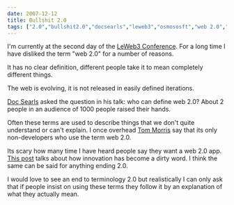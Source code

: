 ```yaml
---
date: 2007-12-12
title: Bullshit 2.0
tags: ["2.0","bullshit2.0","docsearls","leweb3","osmososft","web 2.0","post"]
---
```

I'm currently at the second day of the [LeWeb3 Conference](http://www.leweb3.com/ "le web 3"). For a long time I have disliked the term "web 2.0" for a number of reasons.  
  
It has no clear definition, different people take it to mean completely different things.  
  
The web is evolving, it is not released in easily defined iterations.  
  
[Doc Searls](http://doc-weblogs.com/ "Doc Searls") asked the question in his talk: who can define web 2.0? About 2 people in an audience of 1000 people raised their hands.  
  
Often these terms are used to describe things that we don't quite understand or can't explain. I once overhead [Tom Morris](http://tommorris.org/ "Tom Morris") say that its only non-developers who use the term web 2.0.  
  
Its scary how many time I have heard people say they want a web 2.0 app. [This post](http://blogs.smh.com.au/innovator/archives/2007/09/has_innovation_become_a_dirty.html "This ost") talks about how innovation has become a dirty word. I think the same can be said for anything ending 2.0.  
  
I would love to see an end to terminology 2.0 but realistically I can only ask that if people insist on using these terms they follow it by an explanation of what they actually mean.

        